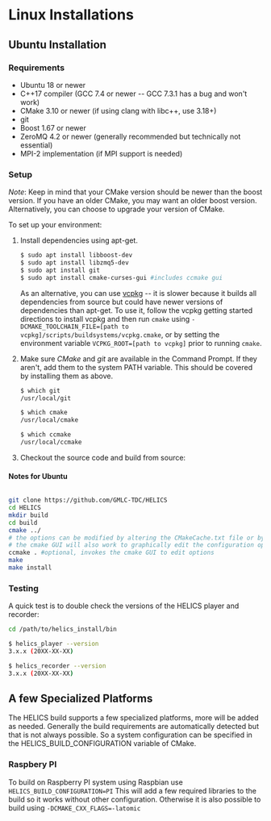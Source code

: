 # Linux Installations

## Ubuntu Installation

### Requirements

- Ubuntu 18 or newer
- C++17 compiler (GCC 7.4 or newer -- GCC 7.3.1 has a bug and won't work)
- CMake 3.10 or newer (if using clang with libc++, use 3.18+)
- git
- Boost 1.67 or newer
- ZeroMQ 4.2 or newer (generally recommended but technically not essential)
- MPI-2 implementation (if MPI support is needed)

### Setup

_Note_: Keep in mind that your CMake version should be newer than the boost version. If you have an older CMake, you may want an older boost version. Alternatively, you can choose to upgrade your version of CMake.

To set up your environment:

1. Install dependencies using apt-get.

   ```bash
   $ sudo apt install libboost-dev
   $ sudo apt install libzmq5-dev
   $ sudo apt install git
   $ sudo apt install cmake-curses-gui #includes ccmake gui
   ```

   As an alternative, you can use [vcpkg](https://github.com/microsoft/vcpkg#getting-started) -- it is slower
   because it builds all dependencies from source but could have newer versions of dependencies than apt-get.
   To use it, follow the vcpkg getting started directions to install vcpkg and then run `cmake` using
   `-DCMAKE_TOOLCHAIN_FILE=[path to vcpkg]/scripts/buildsystems/vcpkg.cmake`, or by setting the environment
   variable `VCPKG_ROOT=[path to vcpkg]` prior to running `cmake`.

2. Make sure _CMake_ and _git_ are available in the Command Prompt. If they aren't, add them to the system PATH variable. This should be covered by installing them as above.

   ```bash
   $ which git
   /usr/local/git

   $ which cmake
   /usr/local/cmake

   $ which ccmake
   /usr/local/ccmake
   ```

3. Checkout the source code and build from source:

#### Notes for Ubuntu

```bash

git clone https://github.com/GMLC-TDC/HELICS
cd HELICS
mkdir build
cd build
cmake ../
# the options can be modified by altering the CMakeCache.txt file or by using the ccmake command to edit them
# the cmake GUI will also work to graphically edit the configuration options.
ccmake . #optional, invokes the cmake GUI to edit options
make
make install
```

### Testing

A quick test is to double check the versions of the HELICS player and recorder:

```bash
cd /path/to/helics_install/bin

$ helics_player --version
3.x.x (20XX-XX-XX)

$ helics_recorder --version
3.x.x (20XX-XX-XX)
```

## A few Specialized Platforms

The HELICS build supports a few specialized platforms, more will be added as needed. Generally the build requirements are automatically detected but that is not always possible. So a system configuration can be specified in the HELICS_BUILD_CONFIGURATION variable of CMake.

### Raspbery PI

To build on Raspberry PI system using Raspbian use `HELICS_BUILD_CONFIGURATION=PI` This will add a few required libraries to the build so it works without other configuration. Otherwise it is also possible to build using `-DCMAKE_CXX_FLAGS=-latomic`
